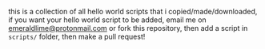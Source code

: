 this is a collection of all hello world scripts that i copied/made/downloaded, if you want your hello world script to be added, email me on [emeraldlime@protonmail.com](emeraldlime@protonmail.com) or fork this repository, then add a script in `scripts/` folder, then make a pull request!
